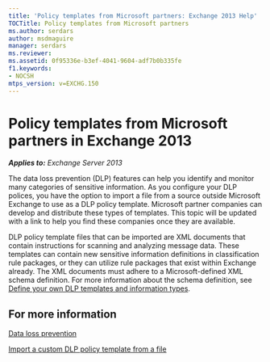 ```yaml
---
title: 'Policy templates from Microsoft partners: Exchange 2013 Help'
TOCTitle: Policy templates from Microsoft partners
ms.author: serdars
author: msdmaguire
manager: serdars
ms.reviewer: 
ms.assetid: 0f95336e-b3ef-4041-9604-adf7b0b335fe
f1.keywords:
- NOCSH
mtps_version: v=EXCHG.150
---
```


# Policy templates from Microsoft partners in Exchange 2013

_**Applies to:** Exchange Server 2013_

The data loss prevention (DLP) features can help you identify and monitor many categories of sensitive information. As you configure your DLP polices, you have the option to import a file from a source outside Microsoft Exchange to use as a DLP policy template. Microsoft partner companies can develop and distribute these types of templates. This topic will be updated with a link to help you find these companies once they are available.

DLP policy template files that can be imported are XML documents that contain instructions for scanning and analyzing message data. These templates can contain new sensitive information definitions in classification rule packages, or they can utilize rule packages that exist within Exchange already. The XML documents must adhere to a Microsoft-defined XML schema definition. For more information about the schema definition, see [Define your own DLP templates and information types](define-your-own-dlp-templates-and-information-types-exchange-2013-help.md).

## For more information

[Data loss prevention](data-loss-prevention-exchange-2013-help.md)

[Import a custom DLP policy template from a file](import-a-custom-dlp-policy-template-from-a-file-exchange-2013-help.md)
